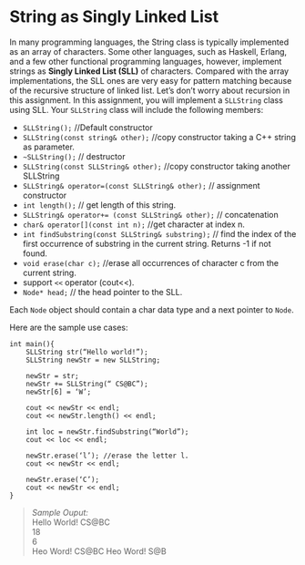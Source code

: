 
# String as Singly Linked List

In many programming languages, the String class is typically implemented as an array of characters. Some other languages, such as Haskell, Erlang, and a few other functional programming languages, however, implement strings as **Singly Linked List (SLL)** of characters. Compared with the array implementations, the SLL ones are very easy for pattern matching because of the recursive structure of linked list. Let’s don’t worry about recursion in this assignment.
In this assignment, you will implement a `SLLString` class using SLL. Your `SLLString` class will include the following members:

- `SLLString();` //Default constructor
- `SLLString(const string& other);` //copy constructor taking a C++ string as parameter.
- `~SLLString();` // destructor
- `SLLString(const SLLString& other);` //copy constructor taking another SLLString
- `SLLString& operator=(const SLLString& other);` // assignment constructor
- `int length();` // get length of this string.
- `SLLString& operator+= (const SLLString& other);` // concatenation
- `char& operator[](const int n);` //get character at index n. 
- `int findSubstring(const SLLString& substring);` // find the index of the first occurrence of substring in the current string. Returns -1 if not found.
- `void erase(char c);` //erase all occurrences of character c from the current string.
- support `<<` operator (cout<<).
- `Node* head;` // the head pointer to the SLL.

Each `Node` object should contain a char data type and a next pointer to `Node`.

Here are the sample use cases:
```
int main(){
    SLLString str(“Hello world!”);
    SLLString newStr = new SLLString;

    newStr = str;
    newStr += SLLString(“ CS@BC”);
    newStr[6] = ‘W’;

    cout << newStr << endl; 
    cout << newStr.length() << endl; 

    int loc = newStr.findSubstring(“World”);
    cout << loc << endl; 

    newStr.erase(‘l’); //erase the letter l.
    cout << newStr << endl; 

    newStr.erase(‘C’);
    cout << newStr << endl; 
}

```

> *Sample Ouput:*  
> Hello World! CS@BC   
> 18  
> 6   
> Heo Word! CS@BC 
> Heo Word! S@B  
 
